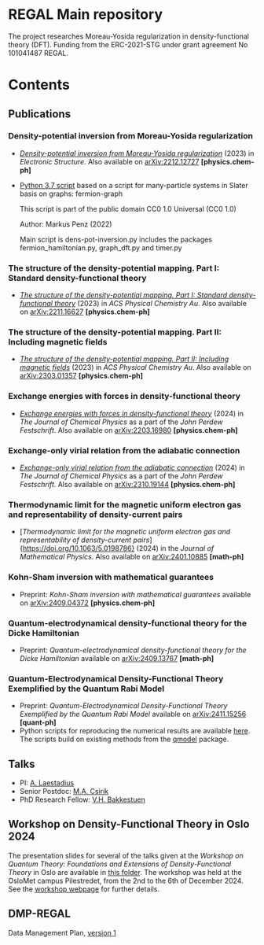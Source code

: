 # REGAL Main repository

The project researches Moreau-Yosida regularization in density-functional theory (DFT). Funding from the ERC-2021-STG under grant agreement No 101041487 REGAL.

# Contents

## Publications

### Density-potential inversion from Moreau-Yosida regularization

+ [*Density-potential inversion from Moreau-Yosida regularization*](https://doi.org/10.1088/2516-1075/acc626) (2023) in *Electronic Structure*. Also available on [arXiv:2212.12727](https://arxiv.org/abs/2212.12727) **\[physics.chem-ph\]** 
+ [Python 3.7 script](https://github.com/ERC-REGAL/REGAL/tree/main/MY-ZMP) based on a script for many-particle systems in Slater basis on graphs: fermion-graph

   This script is part of the public domain CC0 1.0 Universal (CC0 1.0)

   Author: Markus Penz (2022)

   Main script is dens-pot-inversion.py includes the packages fermion_hamiltonian.py, graph_dft.py and timer.py


### The structure of the density-potential mapping. Part I: Standard density-functional theory

+ [*The structure of the density-potential mapping. Part I: Standard density-functional theory*](https://doi.org/10.1021/acsphyschemau.2c00069) (2023) in *ACS Physical Chemistry Au*. Also available on [arXiv:2211.16627](https://arxiv.org/abs/2211.16627) **\[physics.chem-ph\]** 


### The structure of the density-potential mapping. Part II: Including magnetic fields

+ [*The structure of the density-potential mapping. Part II: Including magnetic fields*](https://doi.org/10.1021/acsphyschemau.3c00006) (2023) in *ACS Physical Chemistry Au*. Also available on [arXiv:2303.01357](https://arxiv.org/abs/2303.01357) **\[physics.chem-ph\]** 

### Exchange energies with forces in density-functional theory 
+ [*Exchange energies with forces in density-functional theory*](https://doi.org/10.1063/5.0177346) (2024) in *The Journal of Chemical Physics* as a part of the *John Perdew Festschrift*. Also available on [arXiv:2203.16980](https://arxiv.org/abs/2203.16980) **\[physics.chem-ph\]**

### Exchange-only virial relation from the adiabatic connection
+ [*Exchange-only virial relation from the adiabatic connection*](https://doi.org/10.1063/5.0184934) (2024) in *The Journal of Chemical Physics* as a part of the *John Perdew Festschrift*. Also available on [arXiv:2310.19144](https://arxiv.org/abs/2310.19144) **\[physics.chem-ph\]**

### Thermodynamic limit for the magnetic uniform electron gas and representability of density-current pairs
+ [*Thermodynamic limit for the magnetic uniform electron gas and representability of density-current pairs*]{https://doi.org/10.1063/5.0198786} (2024) in the *Journal of Mathematical Physics*. Also available on [arXiv:2401.10885](https://arxiv.org/abs/2401.10885) **\[math-ph\]**

### Kohn-Sham inversion with mathematical guarantees
+ Preprint: *Kohn-Sham inversion with mathematical guarantees* available on [arXiv:2409.04372](https://arxiv.org/abs/2409.04372) **\[physics.chem-ph\]**

### Quantum-electrodynamical density-functional theory for the Dicke Hamiltonian
+ Preprint: *Quantum-electrodynamical density-functional theory for the Dicke Hamiltonian* available on [arXiv:2409.13767](https://arxiv.org/abs/2409.13767) **\[math-ph\]**

### Quantum-Electrodynamical Density-Functional Theory Exemplified by the Quantum Rabi Model
+ Preprint: *Quantum-Electrodynamical Density-Functional Theory Exemplified by the Quantum Rabi Model* available on [arXiv:2411.15256](https://arxiv.org/abs/2411.15256) **\[quant-ph\]** 
+ Python scripts for reproducing the numerical results are available [here](https://github.com/VegardFalmaar/QEDFT-Quantum-Rabi-Code). The scripts build on existing methods from the [qmodel](https://github.com/magmage/qmodel) package. 

## Talks

+ PI: [A. Laestadius](https://github.com/ERC-REGAL/REGAL/tree/main/Talks/A.Laestadius)
+ Senior Postdoc: [M.A. Csirik](https://github.com/ERC-REGAL/REGAL/tree/main/Talks/M.A.Csirik)
+ PhD Research Fellow: [V.H. Bakkestuen](https://github.com/ERC-REGAL/REGAL/tree/main/Talks/V.Bakkestuen)

## Workshop on Density-Functional Theory in Oslo 2024
The presentation slides for several of the talks given at the *Workshop on Quantum Theory: Foundations and Extensions of Density-Functional Theory* in Oslo are available in [this folder](https://github.com/ERC-REGAL/REGAL/tree/main/Workshop-DFT-Oslo-2024). The workshop was held at the OsloMet campus Pilestredet, from the 2nd to the 6th of December 2024. See the [workshop webpage](https://uni.oslomet.no/quantum/workshop-foundations-and-extensions-of-dft/) for further details. 

## DMP-REGAL

Data Management Plan, [version 1](https://github.com/ERC-REGAL/REGAL/tree/main/DMP-REGAL)



